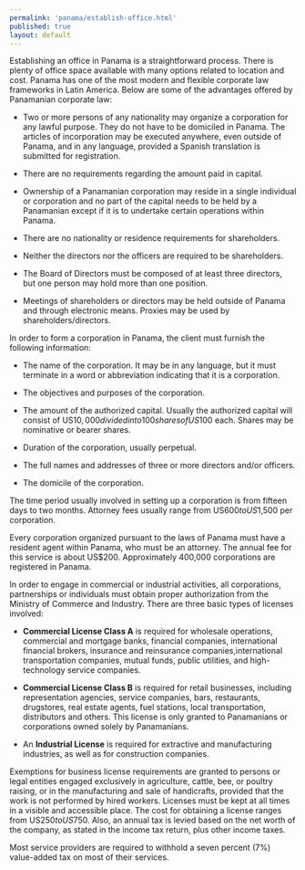 ```yaml
--- 
permalink: 'panama/establish-office.html' 
published: true 
layout: default
---
```

Establishing an office in Panama is a straightforward process. There is plenty of office space available with many options related to location and cost. Panama has one of the most modern and flexible corporate law frameworks in Latin America. Below are some of the advantages offered by Panamanian corporate law:

- Two or more persons of any nationality may organize a corporation for any lawful purpose. They do not have to be domiciled in Panama. The articles of incorporation may be executed anywhere, even outside of Panama, and in any language, provided a Spanish translation is submitted for registration.

- There are no requirements regarding the amount paid in capital.

- Ownership of a Panamanian corporation may reside in a single individual or corporation and no part of the capital needs to be held by a Panamanian except if it is to undertake certain operations within Panama.

- There are no nationality or residence requirements for shareholders.

- Neither the directors nor the officers are required to be shareholders.

- The Board of Directors must be composed of at least three directors, but one person may hold more than one position.

- Meetings of shareholders or directors may be held outside of Panama and through electronic means. Proxies may be used by shareholders/directors.

In order to form a corporation in Panama, the client must furnish the following information:

- The name of the corporation. It may be in any language, but it must terminate in a word or abbreviation indicating that it is a corporation.
 
- The objectives and purposes of the corporation.

- The amount of the authorized capital. Usually the authorized capital will consist of US$10,000 divided into 100 shares of US$100 each. Shares may be nominative or bearer shares.

- Duration of the corporation, usually perpetual.

- The full names and addresses of three or more directors and/or officers.

- The domicile of the corporation.

The time period usually involved in setting up a corporation is from fifteen days to two months. Attorney fees usually range from US$600 to US$1,500 per corporation.

Every corporation organized pursuant to the laws of Panama must have a resident agent within Panama, who must be an attorney. The annual fee for this service is about US$200. Approximately 400,000 corporations are registered in Panama.

In order to engage in commercial or industrial activities, all corporations, partnerships or individuals must obtain proper authorization from the Ministry of Commerce and Industry. There are three basic types of licenses involved:

- **Commercial License Class A** is required for wholesale operations, commercial and mortgage banks, financial companies, international financial brokers, insurance and reinsurance companies,international transportation companies, mutual funds, public utilities, and high-technology service companies.

- **Commercial License Class B** is required for retail businesses, including representation agencies, service companies, bars, restaurants, drugstores, real estate agents, fuel stations, local transportation, distributors and others. This license is only granted to Panamanians or corporations owned solely by Panamanians.

- An **Industrial License** is required for extractive and manufacturing industries, as well as for construction companies.

Exemptions for business license requirements are granted to persons or legal entities engaged exclusively in agriculture, cattle, bee, or poultry raising, or in the manufacturing and sale of handicrafts, provided that the work is not performed by hired workers. Licenses must be kept at all times in a visible and accessible place. The cost for obtaining a license ranges from US$250 to US$750. Also, an annual tax is levied based on the net worth of the company, as stated in the income tax return, plus other income taxes.

Most service providers are required to withhold a seven percent (7%) value-added tax on most of their services.
